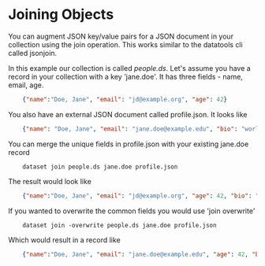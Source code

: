 Joining Objects
===============

You can augment JSON key/value pairs for a JSON document in your
collection using the join operation. This works similar to the datatools
cli called jsonjoin.

In this example our collection is called *people.ds*. Let\'s assume you
have a record in your collection with a key \'jane.doe\'. It has three
fields - name, email, age.

```json
    {"name":"Doe, Jane", "email": "jd@example.org", "age": 42}
```

You also have an external JSON document called profile.json. It looks
like

```json
    {"name": "Doe, Jane", "email": "jane.doe@example.edu", "bio": "world renowned geophysist"}
```

You can merge the unique fields in profile.json with your existing
jane.doe record

```shell
    dataset join people.ds jane.doe profile.json
```

The result would look like

```json
    {"name":"Doe, Jane", "email": "jd@example.org", "age": 42, "bio": "renowned geophysist"}
```

If you wanted to overwrite the common fields you would use \'join
overwrite\'

```shell
    dataset join -overwrite people.ds jane.doe profile.json
```

Which would result in a record like

```json
    {"name":"Doe, Jane", "email": "jane.doe@example.edu", "age": 42, "bio": "renowned geophysist"}
```
